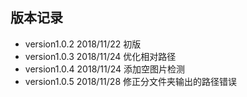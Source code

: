 ## 版本记录

- version1.0.2
	2018/11/22 初版
- version1.0.3
	2018/11/24 优化相对路径
- version1.0.4
	2018/11/24 添加空图片检测
- version1.0.5
	2018/11/28 修正分文件夹输出的路径错误